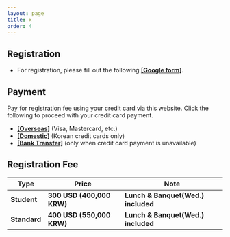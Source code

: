 ```yaml
---
layout: page
title: x
order: 4
---
```


## Registration
* For registration, please fill out the following <a href = "https://forms.gle/DqpGD6JNUdB6ZdQy7">**[Google form]**</a>.

## Payment
Pay for registration fee using your credit card via this website. Click the following to proceed with your credit card payment.
* <a href = "http://events.kias.re.kr/h/quantumresources.science/?pageNo=5690">**[Overseas]**</a> (Visa, Mastercard, etc.)
* <a href = "http://events.kias.re.kr/h/quantumresources.science/?pageNo=5689">**[Domestic]**</a> (Korean credit cards only)
* <a href = "http://events.kias.re.kr/h/quantumresources.science/?pageNo=5688">**[Bank Transfer]**</a> (only when credit card payment is unavailable)

## Registration Fee
| Type    | Price | Note |
|---|---|---|
| **Student** | **300 USD (400,000 KRW)** | **Lunch & Banquet(Wed.) included**
| **Standard** | **400 USD (550,000 KRW)** | **Lunch & Banquet(Wed.) included**
